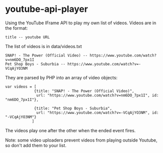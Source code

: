 # youtube-api-player
Using the YouTube IFrame API to play my own list of videos.
Videos are in the format:
```
title -- youtube URL
```
The list of videos is in data/videos.txt
```
SNAP! - The Power (Official Video) -- https://www.youtube.com/watch?v=nm6DO_7px1I
Pet Shop Boys - Suburbia -- https://www.youtube.com/watch?v=-VCqAjYO3NM
```

They are parsed by PHP into an array of video objects:
```
var videos = [
             {title: "SNAP! - The Power (Official Video)", 
              url: "https://www.youtube.com/watch?v=nm6DO_7px1I", id: "nm6DO_7px1I"},
              
             {title: "Pet Shop Boys - Suburbia", 
              url: "https://www.youtube.com/watch?v=-VCqAjYO3NM", id: "-VCqAjYO3NM"}
            ]
```
The videos play one after the other when the ended event fires.

Note: some video uploaders prevent videos from playing outside Youtube, so don't add them to your list.